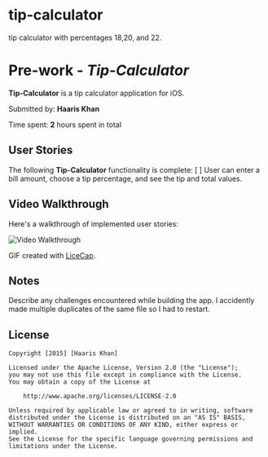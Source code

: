 # tip-calculator
tip calculator with percentages 18,20, and 22.
# Pre-work - *Tip-Calculator*

**Tip-Calculator** is a tip calculator application for iOS.

Submitted by: **Haaris Khan**

Time spent: **2** hours spent in total

## User Stories

The following **Tip-Calculator** functionality is complete:
[ ] User can enter a bill amount, choose a tip percentage, and see the tip and total values.
## Video Walkthrough 

Here's a walkthrough of implemented user stories:

<img src='http://i.imgur.com/gallery/Kt80Zia/new' title='tip calculator app' width='' alt='Video Walkthrough' />

GIF created with [LiceCap](http://www.cockos.com/licecap/).

## Notes

Describe any challenges encountered while building the app.
I accidently made multiple duplicates of the same file so I had to restart.
## License

    Copyright [2015] [Haaris Khan]

    Licensed under the Apache License, Version 2.0 (the "License");
    you may not use this file except in compliance with the License.
    You may obtain a copy of the License at

        http://www.apache.org/licenses/LICENSE-2.0

    Unless required by applicable law or agreed to in writing, software
    distributed under the License is distributed on an "AS IS" BASIS,
    WITHOUT WARRANTIES OR CONDITIONS OF ANY KIND, either express or implied.
    See the License for the specific language governing permissions and
    limitations under the License.

